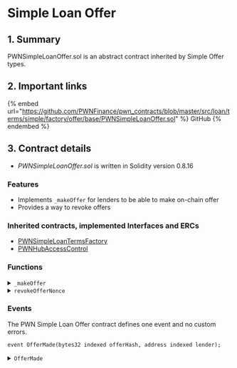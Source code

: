 # Simple Loan Offer

## 1. Summary

PWNSimpleLoanOffer.sol is an abstract contract inherited by Simple Offer types.&#x20;

## 2. Important links

{% embed url="https://github.com/PWNFinance/pwn_contracts/blob/master/src/loan/terms/simple/factory/offer/base/PWNSimpleLoanOffer.sol" %}
GitHub
{% endembed %}

## 3. Contract details

* _PWNSimpleLoanOffer.sol_ is written in Solidity version 0.8.16

### Features

* Implements `_makeOffer` for lenders to be able to make on-chain offer
* Provides a way to revoke offers

### Inherited contracts, implemented Interfaces and ERCs

* [PWNSimpleLoanTermsFactory](../../loan-types/simple-loan/simple-loan-terms-factory.md)
* [PWNHubAccessControl](../../pwn-hub/access-control.md)

### Functions

<details>

<summary><code>_makeOffer</code></summary>

#### Overview

A function to make an on-chain offer.

This function takes two arguments supplied by the offer type:

* `bytes32`**`offerStructHash`** - Hash of a proposed offer
* `address`**`lender`** - Address of an offer proposer (lender)

#### Implementation

```solidity
function _makeOffer(bytes32 offerStructHash, address lender) internal {
    // Check that caller is a lender
    if (msg.sender != lender)
        revert CallerIsNotStatedLender(lender);

    // Mark offer as made
    offersMade[offerStructHash] = true;

    emit OfferMade(offerStructHash, lender);
}
```

</details>

<details>

<summary><code>revokeOfferNonce</code></summary>

#### Overview

Revokes supplied offer nonce for `msg.sender`.

This function takes one argument supplied by the caller:

* `uint256`**`offerNonce`** - Offer nonce to revoke

#### Implementation

```solidity
function revokeOfferNonce(uint256 offerNonce) external {
    revokedOfferNonce.revokeNonce(msg.sender, offerNonce);
}
```

</details>

### Events

The PWN Simple Loan Offer contract defines one event and no custom errors.

```solidity
event OfferMade(bytes32 indexed offerHash, address indexed lender);
```

<details>

<summary><code>OfferMade</code></summary>

OfferMade event is emitted when a lender creates an on-chain offer.

This event has two parameters:

* `bytes32 indexed`**`offerStructHash`** - Hash of a proposed offer
* `address indexed`**`lender`** - Address of an offer proposer (lender)

</details>
